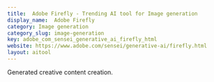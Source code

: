 ```yaml
---
title:  Adobe Firefly - Trending AI tool for Image generation
display_name:  Adobe Firefly
category: Image generation
category_slug: image-generation
key: adobe_com_sensei_generative_ai_firefly_html
website: https://www.adobe.com/sensei/generative-ai/firefly.html
layout: aitool
---
```


Generated creative content creation.
